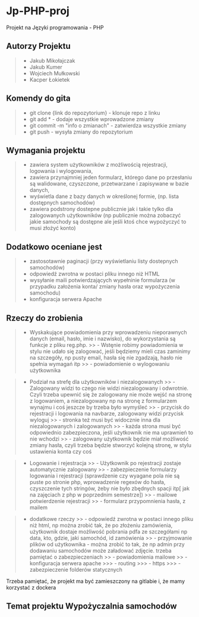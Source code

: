 # Jp-PHP-proj
Projekt na Języki programowania - PHP
## Autorzy Projektu
> - Jakub Mikołajczak
> - Jakub Kumer
> - Wojciech Mułkowski
> - Kacper Łokietek
## Komendy do gita
> - git clone {link do repozytorium} - klonuje repo z linku
> - git add *  - dodaje wszystkie wprowadzone zmiany
> - git commit -m "info o zmianach" - zatwierdza wszystkie zmiany
> - git push - wysyła zmiany do repozytorium
## Wymagania projektu
> - zawiera system użytkowników z możliwością rejestracji, logowania i wylogowania,
> - zawiera przynajmniej jeden formularz, którego dane po przesłaniu są walidowane, czyszczone, przetwarzane i zapisywane w bazie danych,
> - wyświetla dane z bazy danych w określonej formie, (np. lista dostępnych samochodów)
> - zawiera podstrony dostepne publicznie jak i takie tylko dla zalogowanych użytkowników (np publicznie można zobaczyć jakie samochody są dostępne ale jeśli ktoś chce wypożyczyć to musi złożyć konto)
## Dodatkowo oceniane jest
> - zastosotawnie paginacji (przy wyświetlaniu listy dostepnych samochodów)
> - odpowiedź zwrotna w postaci pliku innego niż HTML
> - wysyłanie maili potwierdzających wypełninie formularza (w przypadku założenia konta/ zmiany hasła oraz wypożyczenia samochodu)
> - konfiguracja serwera Apache

## Rzeczy do zrobienia
> - Wyskakujące powiadomienia przy wprowadzeniu nieporawnych danych (email, hasło, imie i nazwisko), do wykorzystania są funkcje z pliku reg.php. 
    >> - Wstęnie robimy powiadomienia w stylu nie udało się zalogować, jeśli będziemy mieli czas zaminimy na szczegóły, np pusty email, hasła się nie zgadzają, hasło nie spełnia wymagań itp
    >> - powiadomienie o wylogowaniu użytkownika


> - Podział na strefę dla użytkowników i niezalogowanych
    >> - Zalogowany widzi to czego nie widzi niezalogowany i odwrotnie. Czyli trzeba upewnić się że zalogowany nie może wejść na stronę z logowaniem, a niezalogowany np na stronę z formularzem wynajmu i coś jeszcze by trzeba było wymyśleć
    >> - przycisk do rejestracji i logowania na navbarze, zalogowany widzi przycisk wyloguj
    >> - stronka też musi być widocznie inna dla niezalogowanych i zalogowanych
    >> - każda strona musi być odpowiednio zabezpieczona, jeśli użytkownik nie ma uprawnień to nie wchodzi
    >> - zalogowany użytkownik będzie miał możliwość zmiany hasła, czyli trzeba będzie stworzyć kolejną stronę, w stylu ustawienia konta czy coś



> - Logowanie i rejestracja
    >> - Użytkownik po rejestracji zostaje automatycznie zalogowany
    >> - zabezpieczenie formularzy logowania i rejestracji (sprawdzenie czy wyagane pola nie są puste po stronie php, wprowadzenie regexów do hasła, czyszczenie tych stringów, żeby nie było zbędnych spacji itp[ jak na zajęciach z php w poprzednim semestrze])
    >> - mailowe potwierdzenie rejestracji
    >> - formularz przypomnienia hasła, z mailem


> - dodatkowe rzeczy
    >> - odpowiedź zwrotna w postaci innego pliku niż html, np można zrobić tak, że po złożeniu zamówienia, użytkownik dostaje możliwość pobrania pdfa ze szczegółami np data, kto, gdzie, jaki samochód, id zamówienia
    >> - przyjmowanie plików od użytkownika - można zrobić to tak, że np admin przy dodawaniu samochodów może załadować zdjęcie. trzeba pamiętać o zabezpieczeniach
    >> - powiadomienia mailowe
    >> - konfiguracja serwera apache
        >>> - routing
        >>> - https
        >>> - zabezpieczenie folderów statycznych




Trzeba pamiętać, że projekt ma być zamieszczony na gitlabie i, że mamy korzystać z dockera
## Temat projektu **Wypożyczalnia samochodów**
